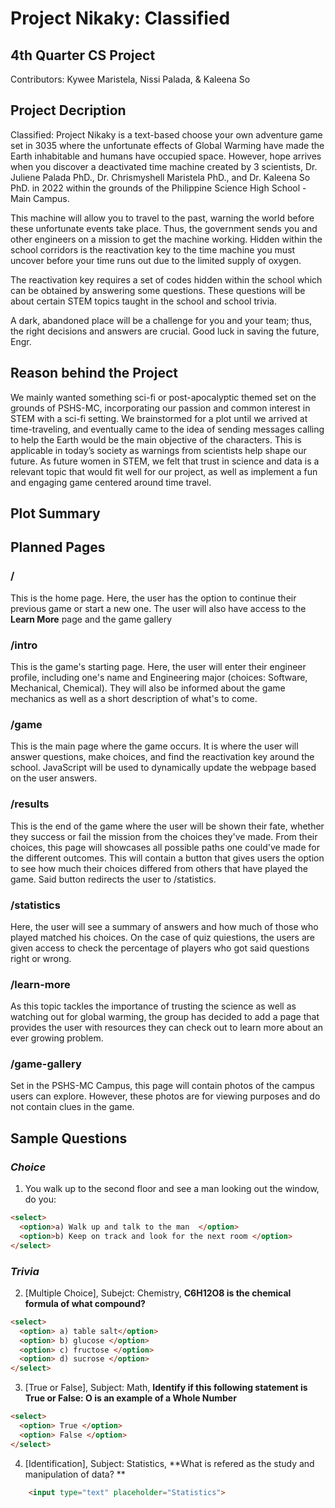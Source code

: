 # Project Nikaky: Classified 
## 4th Quarter CS Project 
Contributors: Kywee Maristela, Nissi Palada, & Kaleena So 

## Project Decription
Classified: Project Nikaky is a text-based choose your own adventure game set in 3035 where the unfortunate effects of Global Warming have made the Earth inhabitable and humans have occupied space. However, hope arrives when you discover a deactivated time machine created by 3 scientists, Dr. Juliene Palada PhD., Dr. Chrismyshell Maristela PhD., and Dr. Kaleena So PhD. in 2022 within the grounds of the Philippine Science High School - Main Campus. 

This machine will allow you to travel to the past, warning the world before these unfortunate events take place. Thus, the government sends you and other engineers on a mission to get the machine working. Hidden within the school corridors is the reactivation key to the time machine you must uncover before your time runs out due to the limited supply of oxygen. 

The reactivation key requires a set of codes hidden within the school which can be obtained by answering some questions. These questions will be about certain STEM topics taught in the school and school trivia. 

A dark, abandoned place will be a challenge for you and your team; thus, the right decisions and answers are crucial. Good luck in saving the future, Engr. 

## Reason behind the Project
We mainly wanted something sci-fi or post-apocalyptic themed set on the grounds of PSHS-MC, incorporating our passion and common interest in STEM with a sci-fi setting. We brainstormed for a plot until we arrived at time-traveling, and eventually came to the idea of sending messages calling to help the Earth would be the main objective of the characters. This is applicable in today’s society as warnings from scientists help shape our future. As future women in STEM, we felt that trust in science and data is a relevant topic that would fit well for our project, as well as implement a fun and engaging game centered around time travel. 

## Plot Summary 
## Planned Pages 
### / 
This is the home page. Here, the user has the option to continue their previous game or start a new one. The user will also have access to the **Learn More** page and the game gallery

### /intro 
This is the game's starting page. Here, the user will enter their engineer profile, including one's name and Engineering major (choices: Software, Mechanical, Chemical). They will also be informed about the game mechanics as well as a short description of what's to come. 

### /game 
This is the main page where the game occurs. It is where the user will answer questions, make choices, and find the reactivation key around the school. JavaScript will be used to dynamically update the webpage based on the user answers. 

### /results 
This is the end of the game where the user will be shown their fate, whether they success or fail the mission from the choices they've made. From their choices, this page will showcases all possible paths one could've made for the different outcomes. This will contain a button that gives users the option to see how much their choices differed from others that have played the game. Said button redirects the user to /statistics. 

### /statistics 
Here, the user will see a summary of answers and how much of those who played matched his choices. On the case of quiz quiestions, the users are given access to check the percentage of players who got said questions right or wrong. 

### /learn-more
As this topic tackles the importance of trusting the science as well as watching out for global warming, the group has decided to add a page that provides the user with resources they can check out to learn more about an ever growing problem. 

### /game-gallery 
Set in the PSHS-MC Campus, this page will contain photos of the campus users can explore. However, these photos are for viewing purposes and do not contain clues in the game. 

## Sample Questions 

### _Choice_
1. You walk up to the second floor and see a man looking out the window, do you: 
```HTML
<select>
  <option>a) Walk up and talk to the man  </option>
  <option>b) Keep on track and look for the next room </option>
</select>

``` 

### _Trivia_
2. [Multiple Choice], Subejct: Chemistry, **C6H12O8 is the chemical formula of what compound?**

```HTML 
<select>
  <option> a) table salt</option>
  <option> b) glucose </option>
  <option> c) fructose </option>
  <option> d) sucrose </option>
</select> 
```
3. [True or False], Subject: Math, **Identify if this following statement is True or False: O is an example of a Whole Number**

``` HTML 
<select> 
  <option> True </option> 
  <option> False </option> 
</select> 
``` 
4. [Identification], Subject: Statistics, **What is refered as the study and manipulation of data? **
```HTML 
    <input type="text" placeholder="Statistics">
```
